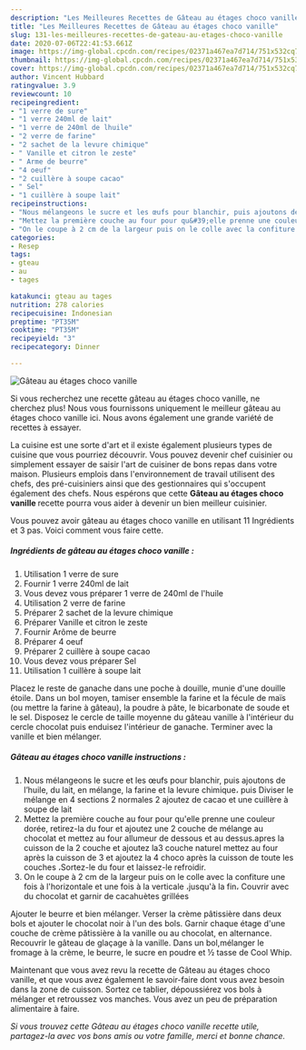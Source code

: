 ```yaml
---
description: "Les Meilleures Recettes de Gâteau au étages choco vanille"
title: "Les Meilleures Recettes de Gâteau au étages choco vanille"
slug: 131-les-meilleures-recettes-de-gateau-au-etages-choco-vanille
date: 2020-07-06T22:41:53.661Z
image: https://img-global.cpcdn.com/recipes/02371a467ea7d714/751x532cq70/gateau-au-etages-choco-vanille-photo-principale-de-la-recette.jpg
thumbnail: https://img-global.cpcdn.com/recipes/02371a467ea7d714/751x532cq70/gateau-au-etages-choco-vanille-photo-principale-de-la-recette.jpg
cover: https://img-global.cpcdn.com/recipes/02371a467ea7d714/751x532cq70/gateau-au-etages-choco-vanille-photo-principale-de-la-recette.jpg
author: Vincent Hubbard
ratingvalue: 3.9
reviewcount: 10
recipeingredient:
- "1 verre de sure"
- "1 verre 240ml de lait"
- "1 verre de 240ml de lhuile"
- "2 verre de farine"
- "2 sachet de la levure chimique"
- " Vanille et citron le zeste"
- " Arme de beurre"
- "4 oeuf"
- "2 cuillère à soupe cacao"
- " Sel"
- "1 cuillère à soupe lait"
recipeinstructions:
- "Nous mélangeons le sucre et les œufs pour blanchir, puis ajoutons de l’huile, du lait, en mélange, la farine et la levure chimique، puis Diviser le mélange en 4 sections 2 normales 2 ajoutez de cacao et une cuillère à soupe de lait"
- "Mettez la première couche au four pour qu&#39;elle prenne une couleur dorée, retirez-la du four et ajoutez une 2 couche de mélange au chocolat et mettez au four allumeur de dessous et au dessus.apres la cuisson de la 2 couche et ajoutez la3 couche naturel mettez au four après la cuisson de 3 et ajoutez la 4 choco après la cuisson de toute les couches ،Sortez-le du four et laissez-le refroidir."
- "On le coupe à 2 cm de la largeur puis on le colle avec la confiture une fois à l&#39;horizontale et une fois à la verticale ،jusqu&#39;à la fin، Couvrir avec du chocolat et garnir de cacahuètes grillées"
categories:
- Resep
tags:
- gteau
- au
- tages

katakunci: gteau au tages 
nutrition: 278 calories
recipecuisine: Indonesian
preptime: "PT35M"
cooktime: "PT35M"
recipeyield: "3"
recipecategory: Dinner

---
```



![Gâteau au étages choco vanille](https://img-global.cpcdn.com/recipes/02371a467ea7d714/751x532cq70/gateau-au-etages-choco-vanille-photo-principale-de-la-recette.jpg)

Si vous recherchez une recette gâteau au étages choco vanille, ne cherchez plus! Nous vous fournissons uniquement le meilleur gâteau au étages choco vanille ici. Nous avons également une grande variété de recettes à essayer.

La cuisine est une sorte d'art et il existe également plusieurs types de cuisine que vous pourriez découvrir. Vous pouvez devenir chef cuisinier ou simplement essayer de saisir l'art de cuisiner de bons repas dans votre maison. Plusieurs emplois dans l'environnement de travail utilisent des chefs, des pré-cuisiniers ainsi que des gestionnaires qui s'occupent également des chefs. Nous espérons que cette <strong> Gâteau au étages choco vanille </strong> recette pourra vous aider à devenir un bien meilleur cuisinier.

<!--inarticleads1-->

Vous pouvez avoir gâteau au étages choco vanille en utilisant 11 Ingrédients et 3 pas. Voici comment vous faire cette.

##### Ingrédients de gâteau au étages choco vanille :

1. Utilisation 1 verre de sure
1. Fournir 1 verre 240ml de lait
1. Vous devez vous préparer 1 verre de 240ml de l&#39;huile
1. Utilisation 2 verre de farine
1. Préparer 2 sachet de la levure chimique
1. Préparer  Vanille et citron le zeste
1. Fournir  Arôme de beurre
1. Préparer 4 oeuf
1. Préparer 2 cuillère à soupe cacao
1. Vous devez vous préparer  Sel
1. Utilisation 1 cuillère à soupe lait


Placez le reste de ganache dans une poche à douille, munie d&#39;une douille étoile. Dans un bol moyen, tamiser ensemble la farine et la fécule de maïs (ou mettre la farine à gâteau), la poudre à pâte, le bicarbonate de soude et le sel. Disposez le cercle de taille moyenne du gâteau vanille à l&#39;intérieur du cercle chocolat puis enduisez l&#39;intérieur de ganache. Terminer avec la vanille et bien mélanger. 

<!--inarticleads2-->

##### Gâteau au étages choco vanille instructions :

1. Nous mélangeons le sucre et les œufs pour blanchir, puis ajoutons de l’huile, du lait, en mélange, la farine et la levure chimique، puis Diviser le mélange en 4 sections 2 normales 2 ajoutez de cacao et une cuillère à soupe de lait
1. Mettez la première couche au four pour qu&#39;elle prenne une couleur dorée, retirez-la du four et ajoutez une 2 couche de mélange au chocolat et mettez au four allumeur de dessous et au dessus.apres la cuisson de la 2 couche et ajoutez la3 couche naturel mettez au four après la cuisson de 3 et ajoutez la 4 choco après la cuisson de toute les couches ،Sortez-le du four et laissez-le refroidir.
1. On le coupe à 2 cm de la largeur puis on le colle avec la confiture une fois à l&#39;horizontale et une fois à la verticale ،jusqu&#39;à la fin، Couvrir avec du chocolat et garnir de cacahuètes grillées


Ajouter le beurre et bien mélanger. Verser la crème pâtissière dans deux bols et ajouter le chocolat noir à l&#39;un des bols. Garnir chaque étage d&#39;une couche de crème pâtissière à la vanille ou au chocolat, en alternance. Recouvrir le gâteau de glaçage à la vanille. Dans un bol,mélanger le fromage à la crème, le beurre, le sucre en poudre et ½ tasse de Cool Whip. 

<!--inarticleads1-->

<p>
Maintenant que vous avez revu la recette de Gâteau au étages choco vanille, et que vous avez également le savoir-faire dont vous avez besoin dans la zone de cuisson. Sortez ce tablier, dépoussiérez vos bols à mélanger et retroussez vos manches. Vous avez un peu de préparation alimentaire à faire.
</p>

<p>
<i>Si vous trouvez cette Gâteau au étages choco vanille recette utile, partagez-la avec vos bons amis ou votre famille, merci et bonne chance.</i>
</p>
